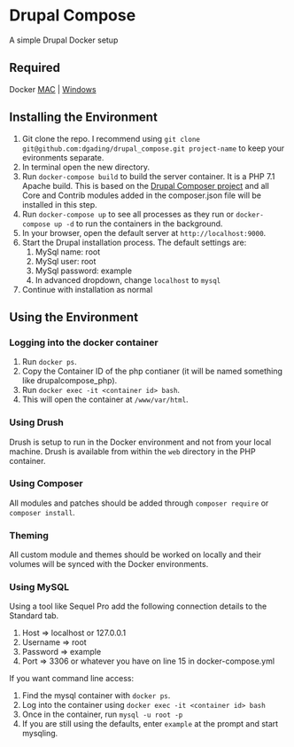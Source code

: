 # Drupal Compose
A simple Drupal Docker setup

## Required
Docker [MAC](https://www.docker.com/docker-mac) | [Windows](https://www.docker.com/docker-windows)

## Installing the Environment
1. Git clone the repo. I recommend using `git clone git@github.com:dgading/drupal_compose.git project-name` to keep your evironments separate. 
2. In terminal open the new directory.
3. Run `docker-compose build` to build the server container. It is a PHP 7.1 Apache build. This is based on the [Drupal Composer project](https://github.com/drupal-composer/drupal-project) and all Core and Contrib modules added in the composer.json file will be installed in this step.
4. Run `docker-compose up` to see all processes as they run or `docker-compose up -d` to run the containers in the background. 
5. In your browser, open the default server at `http://localhost:9000`.
6. Start the Drupal installation process. The default settings are: 
    1. MySql name: root
    1. MySql user: root
    1. MySql password: example
    1. In advanced dropdown, change `localhost` to `mysql`
7. Continue with installation as normal

## Using the Environment
### Logging into the docker container
1. Run `docker ps`.
1. Copy the Container ID of the php contianer (it will be named something like drupalcompose_php).
1. Run `docker exec -it <container id> bash`.
1. This will open the container at `/www/var/html`.
### Using Drush
Drush is setup to run in the Docker environment and not from your local machine. Drush is available from within the `web` directory in the PHP container.

### Using Composer
All modules and patches should be added through `composer require` or `composer install`.

### Theming
All custom module and themes should be worked on locally and their volumes will be synced with the Docker environments. 

### Using MySQL
Using a tool like Sequel Pro add the following connection details to the Standard tab. 
1. Host => localhost or 127.0.0.1
1. Username => root
1. Password => example
1. Port => 3306 or whatever you have on line 15 in docker-compose.yml

If you want command line access:
1. Find the mysql container with `docker ps`.
1. Log into the container using `docker exec -it <container id> bash`
1. Once in the container, run `mysql -u root -p`
1. If you are still using the defaults, enter `example` at the prompt and start mysqling. 